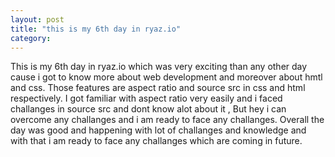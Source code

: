 ```yaml
--- 
layout: post
title: "this is my 6th day in ryaz.io"
category:
---
```


  This is my 6th day in ryaz.io which was very exciting than any other day cause i got to know more about web development and moreover about hmtl and css. Those features are aspect ratio and source src in css and html respectively. I got familiar with aspect ratio very easily and i faced challanges in source src and dont know alot about it , But hey i can overcome any challanges and i am ready to face any challanges. Overall the day was good and happening with lot of challanges and knowledge and with that i am ready to face any challanges which are coming in future. 
